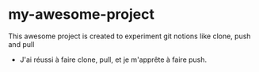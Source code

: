 # my-awesome-project

This awesome project is created to experiment git notions like clone, push and pull

- J'ai réussi à faire clone, pull, et je m'apprête à faire push.
